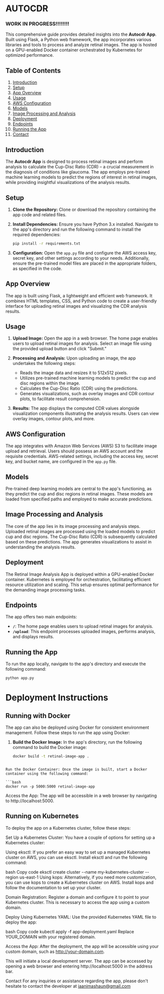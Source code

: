 # AUTOCDR

### WORK IN PROGRESS!!!!!!!!

This comprehensive guide provides detailed insights into the **Autocdr App**. Built using Flask, a Python web framework, the app incorporates various libraries and tools to process and analyze retinal images. The app is hosted on a GPU-enabled Docker container orchestrated by Kubernetes for optimized performance.

## Table of Contents

1. [Introduction](#introduction)
2. [Setup](#setup)
3. [App Overview](#app-overview)
4. [Usage](#usage)
5. [AWS Configuration](#aws-configuration)
6. [Models](#models)
7. [Image Processing and Analysis](#image-processing-and-analysis)
8. [Deployment](#deployment)
9. [Endpoints](#endpoints)
10. [Running the App](#running-the-app)
11. [Contact](#contact)

## Introduction

The **Autocdr App** is designed to process retinal images and perform analysis to calculate the Cup-Disc Ratio (CDR) – a crucial measurement in the diagnosis of conditions like glaucoma. The app employs pre-trained machine learning models to predict the regions of interest in retinal images, while providing insightful visualizations of the analysis results.

## Setup

1. **Clone the Repository:** Clone or download the repository containing the app code and related files.

2. **Install Dependencies:** Ensure you have Python 3.x installed. Navigate to the app's directory and run the following command to install the required dependencies:

    ```bash
    pip install -r requirements.txt
    ```

3. **Configuration:** Open the `app.py` file and configure the AWS access key, secret key, and other settings according to your needs. Additionally, ensure the pre-trained model files are placed in the appropriate folders, as specified in the code.

## App Overview

The app is built using Flask, a lightweight and efficient web framework. It combines HTML templates, CSS, and Python code to create a user-friendly interface for uploading retinal images and visualizing the CDR analysis results.

## Usage

1. **Upload Image:** Open the app in a web browser. The home page enables users to upload retinal images for analysis. Select an image file using the provided upload button and click "Submit."

2. **Processing and Analysis:** Upon uploading an image, the app undertakes the following steps:
    - Reads the image data and resizes it to 512x512 pixels.
    - Utilizes pre-trained machine learning models to predict the cup and disc regions within the image.
    - Calculates the Cup-Disc Ratio (CDR) using the predictions.
    - Generates visualizations, such as overlay images and CDR contour plots, to facilitate result comprehension.

3. **Results:** The app displays the computed CDR values alongside visualization components illustrating the analysis results. Users can view overlay images, contour plots, and more.

## AWS Configuration

The app integrates with Amazon Web Services (AWS) S3 to facilitate image upload and retrieval. Users should possess an AWS account and the requisite credentials. AWS-related settings, including the access key, secret key, and bucket name, are configured in the `app.py` file.

## Models

Pre-trained deep learning models are central to the app's functioning, as they predict the cup and disc regions in retinal images. These models are loaded from specified paths and employed to make accurate predictions.

## Image Processing and Analysis

The core of the app lies in its image processing and analysis steps. Uploaded retinal images are processed using the loaded models to predict cup and disc regions. The Cup-Disc Ratio (CDR) is subsequently calculated based on these predictions. The app generates visualizations to assist in understanding the analysis results.

## Deployment

The Retinal Image Analysis App is deployed within a GPU-enabled Docker container. Kubernetes is employed for orchestration, facilitating efficient resource utilization and scaling. This setup ensures optimal performance for the demanding image processing tasks.

## Endpoints

The app offers two main endpoints:

- **`/`**: The home page enables users to upload retinal images for analysis.
- **`/upload`**: This endpoint processes uploaded images, performs analysis, and displays results.

## Running the App

To run the app locally, navigate to the app's directory and execute the following command:

```bash
python app.py
```



# Deployment Instructions

## Running with Docker

The app can also be deployed using Docker for consistent environment management. Follow these steps to run the app using Docker:

1. **Build the Docker Image:** In the app's directory, run the following command to build the Docker image:

   ```bash
   docker build -t retinal-image-app .
```

Run the Docker Container: Once the image is built, start a Docker container using the following command:

```bash
docker run -p 5000:5000 retinal-image-app
``````
Access the App: The app will be accessible in a web browser by navigating to http://localhost:5000.



## Running on Kubernetes
To deploy the app on a Kubernetes cluster, follow these steps:

Set Up a Kubernetes Cluster: You have a couple of options for setting up a Kubernetes cluster:

Using eksctl: If you prefer an easy way to set up a managed Kubernetes cluster on AWS, you can use eksctl. Install eksctl and run the following command:

bash
Copy code
eksctl create cluster --name my-kubernetes-cluster --region us-east-1
Using kops: Alternatively, if you need more customization, you can use kops to create a Kubernetes cluster on AWS. Install kops and follow the documentation to set up your cluster.

Domain Registration: Register a domain and configure it to point to your Kubernetes cluster. This is necessary to access the app using a custom domain.

Deploy Using Kubernetes YAML: Use the provided Kubernetes YAML file to deploy the app:

bash
Copy code
kubectl apply -f app-deployment.yaml
Replace YOUR_DOMAIN with your registered domain.

Access the App: After the deployment, the app will be accessible using your custom domain, such as http://your-domain.com.




This will initiate a local development server. The app can be accessed by opening a web browser and entering http://localhost:5000 in the address bar.

Contact
For any inquiries or assistance regarding the app, please don't hesitate to contact the developer at iaanimashaun@gmail.com

